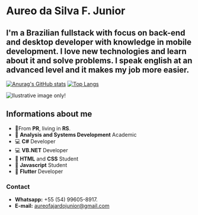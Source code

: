 # Aureo da Silva F. Junior

## I'm a Brazilian **fullstack** with focus on back-end and **desktop** developer with knowledge in mobile development. I love new technologies and learn about it and solve problems. I speak **english** at an advanced level and it makes my job more easier.

[![Anurag's GitHub stats](https://github-readme-stats.vercel.app/api?username=AureoFJunior)](https://github.com/AureoFJunior/github-readme-stats)
[![Top Langs](https://github-readme-stats.vercel.app/api/top-langs/?username=AureoFJunior&layout=compact)](https://github.com/AureoFJunior/github-readme-stats)

![Ilustrative image only!](https://i.imgur.com/b7A2trm.png)
## Informations about me

-  🏡From **PR**, living in **RS**.
- 📒 **Analysis and Systems Development** Academic
- 💻 **C#** Developer
- 💻 **VB.NET** Developer
- 📃 **HTML** and **CSS** Student
- 📃 **Javascript** Student
- 📱  **Flutter** Developer





###  Contact

- **Whatsapp:**  +55 (54) 99605-8917.
- **E-mail:** aureofajardojunior@gmail.com
